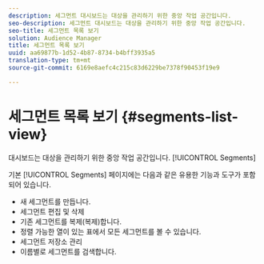 ```yaml
---
description: 세그먼트 대시보드는 대상을 관리하기 위한 중앙 작업 공간입니다.
seo-description: 세그먼트 대시보드는 대상을 관리하기 위한 중앙 작업 공간입니다.
seo-title: 세그먼트 목록 보기
solution: Audience Manager
title: 세그먼트 목록 보기
uuid: aa69877b-1d52-4b87-8734-b4bff3935a5
translation-type: tm+mt
source-git-commit: 6169e8aefc4c215c83d6229be7378f90453f19e9

---
```



# 세그먼트 목록 보기 {#segments-list-view}

대시보드는 대상을 관리하기 위한 중앙 작업 공간입니다. [!UICONTROL Segments]

기본 [!UICONTROL Segments] 페이지에는 다음과 같은 유용한 기능과 도구가 포함되어 있습니다.

* 새 세그먼트를 만듭니다.
* 세그먼트 편집 및 삭제
* 기존 세그먼트를 복제(복제)합니다.
* 정렬 가능한 열이 있는 표에서 모든 세그먼트를 볼 수 있습니다.
* 세그먼트 저장소 관리
* 이름별로 세그먼트를 검색합니다.